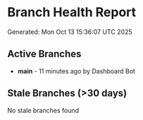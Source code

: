 # Branch Health Report
Generated: Mon Oct 13 15:36:07 UTC 2025

## Active Branches
- **main** - 11 minutes ago by Dashboard Bot

## Stale Branches (>30 days)
No stale branches found
